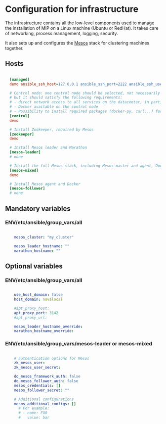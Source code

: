 # Configuration for infrastructure

The infrastructure contains all the low-level components used to manage the installation of MIP on a Linux machine
(Ubuntu or RedHat). It takes care of networking, process management, logging, security.

It also sets up and configures the [Mesos](https://mesos.apache.org) stack for clustering machines together.

## Hosts

```ini

  [managed]
  demo ansible_ssh_host=127.0.0.1 ansible_ssh_port=2222 ansible_ssh_user='vagrant' ansible_ssh_private_key_file='.vagrant/machines/default/virtualbox/private_key'

  # Control node: one control node should be selected, not necessarily in the datacenter - it can be the local desktop -
  # but it should satisfy the following requirements:
  # - direct network access to all services on the datacenter, in particular the databases and Marathon
  # - Docker available on the control node
  # - Possibility to install required packages (docker-py, curl...) for proper function of the Ansible tasks
  [control]
  demo

  # Install Zookeeper, required by Mesos
  [zookeeper]
  demo

  # Install Mesos leader and Marathon
  [mesos-leader]
  # none

  # Install the full Mesos stack, including Mesos master and agent, Docker and Marathon
  [mesos-mixed]
  demo

  # Install Mesos agent and Docker
  [mesos-follower]
  # none

```

## Mandatory variables

### ENV/etc/ansible/group_vars/all

```yaml

    mesos_cluster: "my_cluster"

    mesos_leader_hostname: ""
    marathon_hostname: ""

```

## Optional variables

### ENV/etc/ansible/group_vars/all

```yaml

    use_host_domain: false
    host_domain: novalocal

    #apt_proxy_host:
    apt_proxy_port: 3142
    #apt_proxy_url:

    mesos_leader_hostname_override:
    marathon_hostname_override:

```

### ENV/etc/ansible/group_vars/mesos-leader or mesos-mixed

```yaml

    # authentication options for Mesos
    zk_mesos_user:
    zk_mesos_user_secret:

    do_mesos_framework_auth: false
    do_mesos_follower_auth: false
    mesos_credentials: []
    mesos_follower_secret: ""

    # Additional configurations
    mesos_additional_configs: []
      # For example:
      # - name: FOO
      #   value: bar

```
